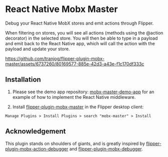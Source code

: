 # React Native Mobx Master

Debug your React Native MobX stores and emit actions through Flipper.

When filtering on stores, you will see all actions (methods using the @action decorator) in the selected store.
You will then be able to type in a payload and emit back to the React Native app, which will call the action with the payload and update your store.

https://github.com/tranjog/flipper-plugin-mobx-master/assets/6737260/80169577-885e-42d3-a43e-f1c170df333c

## Installation

1. Please see the demo app repository: [mobx-master-demo-app](https://github.com/tranjog/mobx-master-demo-app) for an example of how to implement the React Native middleware.

2. Install [flipper-plugin-mobx-master](https://github.com/tranjog/flipper-plugin-mobx-master) in the Flipper desktop client:

```
Manage Plugins > Install Plugins > search "mobx-master" > Install
```

## Acknowledgement

This plugin stands on shoulders of giants, and is greatly inspired by [flipper-plugin-mobx-action-debugger](https://github.com/chvanlennep/flipper-plugin-mobx-action-debugger) and [flipper-plugin-mobx-debugger](https://github.com/khorark/flipper-plugin-mobx-debugger).
